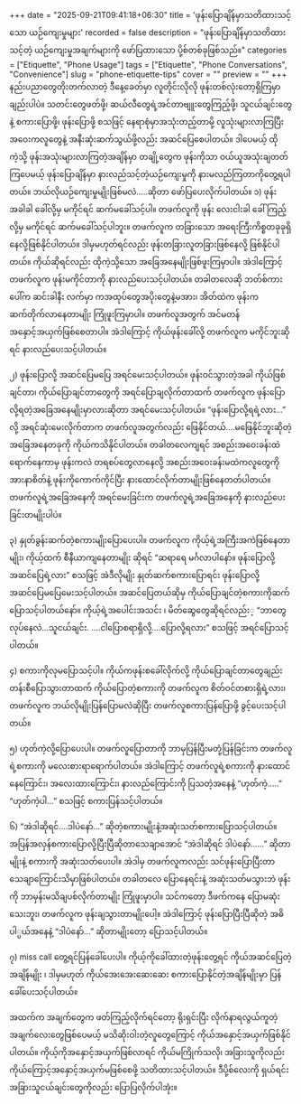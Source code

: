 +++
date = "2025-09-21T09:41:18+06:30"
title = 'ဖုန်းပြောချိန်မှာသတိထားသင့်သော ယဉ်ကျေးမှုများ'
recorded = false
description = "ဖုန်းပြောချိန်မှာသတိထားသင့်တဲ့ ယဉ်ကျေးမှုအချက်များကို ဖော်ပြထားသော ပို့စ်တစ်ခုဖြစ်သည်။"
categories = ["Etiquette", "Phone Usage"]
tags = ["Etiquette", "Phone Conversations", "Convenience"]
slug = "phone-etiquette-tips"
cover = ""
preview = ""
+++
နည်းပညာတွေတိုးတက်လာတဲ့ ဒီနေ့ခေတ်မှာ လူတိုင်းလိုလို ဖုန်းတစ်လုံးတော့ရှိကြမှာချည်းပါပဲ။ သတင်းတွေဖတ်ဖို့၊ ဆယ်လီတွေရဲ့အင်တာဗျူးတွေကြည့်ဖို့၊ သူငယ်ချင်းတွေနဲ့ စကားပြောဖို့၊ ဖုန်းပြောဖို့ စသဖြင့် နေရာစုံမှာအသုံးတည့်တာမို့ လူသုံးများလာကြပြီး အဝေးကလူတွေနဲ့ အနီးဆုံးဆက်သွယ်ဖို့လည်း အဆင်ပြေစေပါတယ်။ ဒါပေမယ့် ထိုကဲ့သို့ ဖုန်းအသုံးများလာကြတဲ့အချိန်မှာ တချို့တွေက ဖုန်းကိုသာ ဝယ်ယူအသုံးချတတ်ကြပေမယ့် ဖုန်းပြောချိန်မှာ နားလည်သင့်တဲ့ယဉ်ကျေးမှုကို နားမလည်ကြတာကိုတွေ့ရပါတယ်။ ဘယ်လိုယဉ်ကျေးမှုမျိုးဖြစ်မလဲ…..ဆိုတာ ဖော်ပြပေးလိုက်ပါတယ်။
၁) ဖုန်းအခါခါ ခေါ်လို့မှ မကိုင်ရင် ဆက်မခေါ်သင့်ပါ။
တဖက်လူကို ဖုန်း လေးငါးခါ ခေါ်ကြည့်လို့မှ မကိုင်ရင် ဆက်မခေါ်သင့်ပါဘူး။ တဖက်လူက တခြားသော အရေးကြီးကိစ္စတခုခုရှိနေလို့ဖြစ်နိုင်ပါတယ်။ ဒါမှမဟုတ်ရင်လည်း ဖုန်းတခြားလူတခြားဖြစ်နေလို့ ဖြစ်နိုင်ပါတယ်။ ကိုယ်ဆိုရင်လည်း ထိုကဲ့သို့သော အခြေအနေမျိုးဖြစ်ဖူးကြမှာပါ။ အဲဒါကြောင့် တဖက်လူက ဖုန်းမကိုင်တာကို နားလည်ပေးသင့်ပါတယ်။ တခါတလေဆို ဘတ်စ်ကားပေါ်က ဆင်းခါနီး လက်မှာ ကအထုပ်တွေအပိုးတွေနဲ့မအား၊ အိတ်ထဲက ဖုန်းက ဆက်တိုက်လာနေတာမျိုး ကြုံဖူးကြမှာပါ။ တဖက်လူအတွက် အင်မတန် အနှောင့်အယှက်ဖြစ်စေတာပါ။ အဲဒါကြောင့် ကိုယ်ဖုန်းခေါ်လို့ တဖက်လူက မကိုင်ဘူးဆိုရင် နားလည်ပေးသင့်ပါတယ်။

၂) ဖုန်းပြောလို့ အဆင်ပြေမပြေ အရင်မေးသင့်ပါတယ်။
ဖုန်းဝင်သွားတဲ့အခါ ကိုယ်ဖြစ်ချင်တာ၊ ကိုယ်ပြောချင်တာတွေကို အရင်ပြောချလိုက်တာထက် တဖက်လူက ဖုန်းပြောလို့ရတဲ့အခြေအနေမျိုးမှာလားဆိုတာ အရင်မေးသင့်ပါတယ်။ “ဖုန်းပြောလို့ရရဲ့လား…” လို့ အရင်ဆုံးမေးလိုက်တာက တဖက်လူအတွက်လည်း ဖြေနိုင်တယ်….မဖြေနိုင်ဘူးဆိုတဲ့အခြေအနေတခုကို ကိုယ်ကသိနိုင်ပါတယ်။ တခါတလေကျရင် အစည်းအဝေးခန်းထဲရောက်နေကာမှ ဖုန်းကလဲ တရစပ်တွေလာနေလို့ အစည်းအဝေးခန်းမထဲကလူတွေကို အားနာစိတ်နဲ့ ဖုန်းကိုကောက်ကိုင်ပြီး နားထောင်လိုက်တာမျိုးဖြစ်နေတတ်ပါတယ်။ တဖက်လူရဲ့အခြေအနေကို အရင်မေးခြင်းက တဖက်လူရဲ့အခြေအနေကို နားလည်ပေးခြင်းတမျိုးပါပဲ။

၃) နှုတ်ခွန်းဆက်တဲ့စကားမျိုးပြောပေးပါ။
တဖက်လူက ကိုယ့်ရဲ့အကြီးအကဲဖြစ်နေတာမျိုး၊ ကိုယ့်ထက် စီနီယာကျနေတာမျိုး ဆိုရင် “ဆရာရေ မင်္ဂလာပါနော်။ ဖုန်းပြောလို့ အဆင်ပြေရဲ့လား” စသဖြင့် အဲဒီလိုမျိုး နှုတ်ဆက်စကားပြောရင်း ဖုန်းပြောလို့အဆင်ပြေမပြေမေးသင့်ပါတယ်။ အဆင်ပြေတယ်ဆိုမှ ကိုယ်ပြောချင်တဲ့စကားကိုဆက်ပြောသင့်ပါတယ်နော်။ ကိုယ့်ရဲ့အပေါင်းအသင်း ၊ မိတ်ဆွေတွေဆိုရင်လည်း့ “ဘာတွေလုပ်နေလဲ…သူငယ်ချင်း. ….ငါပြောစရာရှိလို့….ပြောလို့ရလား” စသဖြင့် အရင်ပြောသင့်ပါတယ်။

၄) စကားကိုလုမပြောသင့်ပါ။
ကိုယ်ကဖုန်းစခေါ်လိုက်လို့ ကိုယ်ပြောချင်တာတွေချည်းတန်းစီပြောသွားတာထက် ကိုယ်ပြောတဲ့စကားကို တဖက်လူက စိတ်ဝင်တစားရှိရဲ့လား၊ တဖက်လူက ဘယ်လိုမျိုးပြန်ပြောမလဲဆိုပြီး တဖက်လူစကားပြန်ပြောဖို့ ခွင့်ပေးသင့်ပါတယ်။

၅) ဟုတ်ကဲ့လို့ပြောပေးပါ။
တဖက်လူပြောတာကို ဘာမှပြန်ပြီးမတုံ့ပြန်ခြင်းက တဖက်လူရဲ့စကားကို မလေးစားရာရောက်ပါတယ်။ အဲဒါကြောင့် တဖက်လူရဲ့စကားကို နားထောင်နေကြောင်း၊ အလေးထားကြောင်း၊ နားလည်ကြောင်းကို ပြသတဲ့အနေနဲ့ “ဟုတ်ကဲ့…..” “ဟုတ်ကဲ့ပါ…” စသဖြင့် စကားပြန်သင့်ပါတယ်။

၆) “အဲဒါဆိုရင်….ဒါပဲနော်…” ဆိုတဲ့စကားမျိုးနဲ့အဆုံးသတ်စကားပြောသင့်ပါတယ်။
အပြန်အလှန်စကားပြောလို့ပြီးပြီဆိုတာသေချာအောင် “အဲဒါဆိုရင် ဒါပဲနော်……” ဆိုတာမျိုးနဲ့ စကားကို အဆုံးသတ်ပေးပါ။ အဲဒါမှ တဖက်လူကလည်း သင်ဖုန်းပြောပြီးတာ သေချာကြောင်းသိမှာဖြစ်ပါတယ်။ တခါတလေ ပြောနေရင်းနဲ့ အဆုံးသတ်မသွားဘဲ ဖုန်းကို ဘာမှန်းမသိချပစ်လိုက်တာမျိုး ကြုံဖူးမှာပါ။ သင်ကတော့ ဒီဖက်ကနေ ပြောမဆုံးသေးဘူး၊ တဖက်လူက ဖုန်းချသွားတာမျိုးပေါ့။ အဲဒါကြောင့် ဖုန်းပြောပြီးပြီဆိုတဲ့ အဓိပါ္ပယ်အနေနဲ့ “ဒါပဲနော်…” ဆိုတာမျိုးတော့ ပြောသင့်ပါတယ်။

၇) miss call တွေ့ရင်ပြန်ခေါ်ပေးပါ။
ကိုယ့်ကိုခေါ်ထားတဲ့ဖုန်းတွေ့ရင် ကိုယ်အဆင်ပြေတဲ့အချိန်မျိုး ၊ ဒါမှမဟုတ် ကိုယ်အေးအေးဆေးဆေး စကားပြောနိုင်တဲ့အချိန်မျိုးမှာ ပြန်ခေါ်ပေးသင့်ပါတယ်။

အထက်က အချက်တွေက ဖတ်ကြည့်လိုက်ရင်တော့ ရိုးရှင်းပြီး လိုက်နာရလွယ်ကူတဲ့အချက်လေးတွေဖြစ်ပေမယ့် မသိဆိုးဝါးတဲ့လူတွေကြောင့် ကိုယ်အနှောင့်အယှက်ဖြစ်နိုင်ပါတယ်။ ကိုယ့်ကိုအနှောင့်အယှက်ဖြစ်လာရင် ကိုယ်မကြိုက်သလို၊ အခြားသူကိုလည်း ကိုယ်ကြောင့်အနှောင့်အယှက်မဖြစ်စေဖို့ သတိထားသင့်ပါတယ်။ ဒီပို့စ်လေးကို ရှယ်ရင်း အခြားသူငယ်ချင်းတွေကိုလည်း ပြောပြလိုက်ပါအုံး။ 